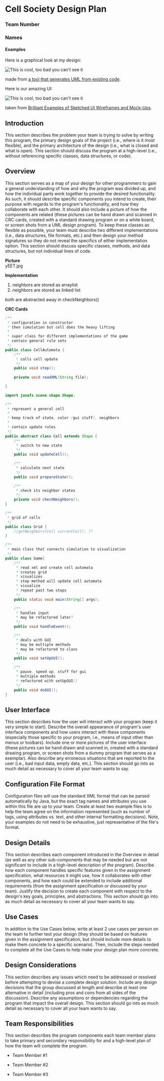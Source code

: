 # Cell Society Design Plan
### Team Number
### Names

#### Examples

Here is a graphical look at my design:

![This is cool, too bad you can't see it](online-shopping-uml-example.png "An initial UI")

made from [a tool that generates UML from existing code](http://staruml.io/).


Here is our amazing UI:

![This is cool, too bad you can't see it](29-sketched-ui-wireframe.jpg "An alternate design")

taken from [Brilliant Examples of Sketched UI Wireframes and Mock-Ups](https://onextrapixel.com/40-brilliant-examples-of-sketched-ui-wireframes-and-mock-ups/).

## Introduction
This section describes the problem your team is trying to solve by writing this program, the primary design goals of the project (i.e., where is it most flexible), and the primary architecture of the design (i.e., what is closed and what is open). This section should discuss the program at a high-level (i.e., without referencing specific classes, data structures, or code).

## Overview
This section serves as a map of your design for other programmers to gain a general understanding of how and why the program was divided up, and how the individual parts work together to provide the desired functionality. As such, it should describe specific components you intend to create, their purpose with regards to the program's functionality, and how they collaborate with each other. It should also include a picture of how the components are related (these pictures can be hand drawn and scanned in CRC cards, created with a standard drawing program or on a white board, or screen shots from a UML design program). To keep these classes as flexible as possible, your team must describe two different implementations (i.e., data structures, file formats, etc.) and then design your method signatures so they do not reveal the specifics of either implementation option. This section should discuss specific classes, methods, and data structures, but not individual lines of code.  

**Picture**  
yEET.jpg

**Implementation**
1. neighbors are stored as arraylist
2. neighbors are stored as linked list

both are abstracted away in checkNeighbors()

**CRC Cards**
```Java
/**
 * configuration in constructor
 * then simulation but cell does the heavy lifting
 * 
 * super class for different implementations of the game
 * contain general rule sets
 */
public class CellAutomata {
    /**
     * calls cell update
     */
    public void step();
    
    private void readXML(String file);
    
}
```

```Java
import javafx.scene.shape.Shape;

/**
 * represent a general cell
 *
 * keep track of state, color (gui stuff), neighbors
 *
 * contain update rules
 */
public abstract class Cell extends Shape {
    /**
     * switch to new state
     */
    public void updateCell();

    /**
     * calculate next state
     */
    public void prepareState();

    /**
     * check its neighbor states
     */
    private void checkNeighbors();
}
```

```Java
/**
 * grid of cells
 */
public class Grid {
    //getNeighbors(Cell currentCell); ??
}
```

```Java
/**
 * main class that connects simulation to visualization
 */
public class Game{
    /**
     * read xml and create cell automata
     * creates grid
     * visualizes
     * step method will update cell automata
     * visualize
     * repeat past two steps
     */
    public static void main(String[] args);

    /**
     * handles input
     * may be refactored later?
     */
    public void handleEvent();

    /**
     * deals with GUI
     * may be multiple methods
     * may be refactored to class
     */
    public void setUpGUI();

    /**
     * pause, speed up, stuff for gui
     * multiple methods
     * refactored with setUpGUI()
     */
    public void doGUI();
}
```

## User Interface
This section describes how the user will interact with your program (keep it very simple to start). Describe the overall appearance of program's user interface components and how users interact with these components (especially those specific to your program, i.e., means of input other than menus or toolbars). Include one or more pictures of the user interface (these pictures can be hand drawn and scanned in, created with a standard drawing program, or screen shots from a dummy program that serves as a exemplar). Also describe any erroneous situations that are reported to the user (i.e., bad input data, empty data, etc.). This section should go into as much detail as necessary to cover all your team wants to say.

## Configuration File Format
Configuration files will use the standard XML format that can be parsed automatically by Java, but the exact tag names and attributes you use within this file are up to your team. Create at least two example files is to help the team agree on the information represented (such as number of tags, using attributes vs. text, and other internal formatting decisions). Note, your examples do not need to be exhaustive, just representative of the file's format.


## Design Details
This section describes each component introduced in the Overview in detail (as well as any other sub-components that may be needed but are not significant to include in a high-level description of the program). Describe how each component handles specific features given in the assignment specification, what resources it might use, how it collaborates with other components, and how each could be extended to include additional requirements (from the assignment specification or discussed by your team). Justify the decision to create each component with respect to the design's key goals, principles, and abstractions. This section should go into as much detail as necessary to cover all your team wants to say.

## Use Cases
In addition to the Use Cases below, write at least 2 use cases per person on the team to further test your design (they should be based on features given in the assignment specification, but should include more details to make them concrete to a specific scenario). Then, include the steps needed to complete all the Use Cases to help make your design plan more concrete.


## Design Considerations
This section describes any issues which need to be addressed or resolved before attempting to devise a complete design solution. Include any design decisions that the group discussed at length and describe at least one alternative in detail (including pros and cons from all sides of the discussion). Describe any assumptions or dependencies regarding the program that impact the overall design. This section should go into as much detail as necessary to cover all your team wants to say.


## Team Responsibilities
This section describes the program components each team member plans to take primary and secondary responsibility for and a high-level plan of how the team will complete the program.

 * Team Member #1

 * Team Member #2

 * Team Member #3
